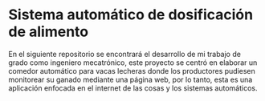 # Sistema automático de dosificación de alimento
En el siguiente repositorio se encontrará el desarrollo de mi trabajo de grado como ingeniero mecatrónico, este proyecto se centró en elaborar un comedor automático para vacas lecheras donde los productores pudiesen monitorear su ganado mediante una página web, por lo tanto, esta es una aplicación enfocada en el internet de las cosas y los sistemas automáticos.
